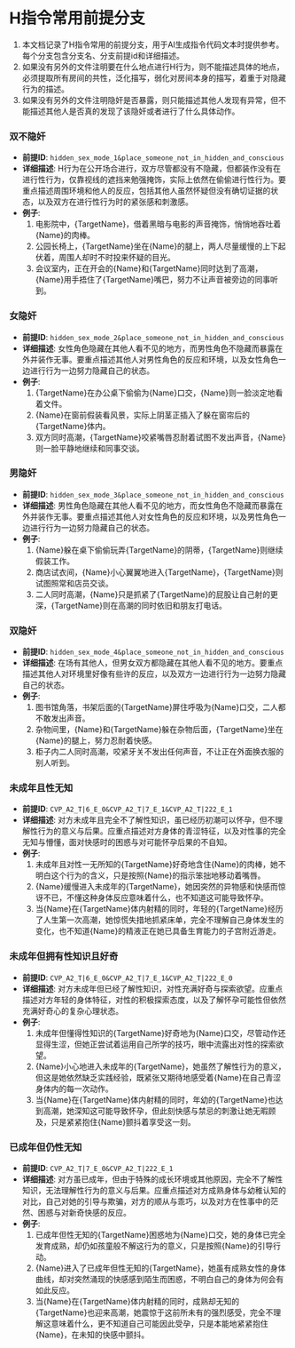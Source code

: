 # H指令常用前提分支

1. 本文档记录了H指令常用的前提分支，用于AI生成指令代码文本时提供参考。每个分支包含分支名、分支前提id和详细描述。
2. 如果没有另外的文件注明要在什么地点进行H行为，则不能描述具体的地点，必须提取所有房间的共性，泛化描写，弱化对房间本身的描写，着重于对隐藏行为的描述。
3. 如果没有另外的文件注明隐奸是否暴露，则只能描述其他人发现有异常，但不能描述其他人是否真的发现了该隐奸或者进行了什么具体动作。

### 双不隐奸
- **前提ID**: `hidden_sex_mode_1&place_someone_not_in_hidden_and_conscious`
- **详细描述**: H行为在公开场合进行，双方尽管都没有不隐藏，但都装作没有在进行性行为，仅靠视线的遮挡来勉强掩饰，实际上依然在偷偷进行性行为。要重点描述周围环境和他人的反应，包括其他人虽然怀疑但没有确切证据的状态，以及双方在进行性行为时的紧张感和刺激感。
- **例子**:
  1. 电影院中，{TargetName}，借着黑暗与电影的声音掩饰，悄悄地吞吐着{Name}的肉棒。
  2. 公园长椅上，{TargetName}坐在{Name}的腿上，两人尽量缓慢的上下起伏着，周围人却时不时投来怀疑的目光。
  3. 会议室内，正在开会的{Name}和{TargetName}同时达到了高潮，{Name}用手捂住了{TargetName}嘴巴，努力不让声音被旁边的同事听到。

### 女隐奸
- **前提ID**: `hidden_sex_mode_2&place_someone_not_in_hidden_and_conscious`
- **详细描述**: 女性角色隐藏在其他人看不见的地方，而男性角色不隐藏而暴露在外并装作无事。要重点描述其他人对男性角色的反应和环境，以及女性角色一边进行行为一边努力隐藏自己的状态。
- **例子**:
  1. {TargetName}在办公桌下偷偷为{Name}口交，{Name}则一脸淡定地看着文件。
  2. {Name}在窗前假装看风景，实际上阴茎正插入了躲在窗帘后的{TargetName}体内。
  3. 双方同时高潮，{TargetName}咬紧嘴唇忍耐着试图不发出声音，{Name}则一脸平静地继续和同事交谈。

### 男隐奸
- **前提ID**: `hidden_sex_mode_3&place_someone_not_in_hidden_and_conscious`
- **详细描述**: 男性角色隐藏在其他人看不见的地方，而女性角色不隐藏而暴露在外并装作无事。要重点描述其他人对女性角色的反应和环境，以及男性角色一边进行行为一边努力隐藏自己的状态。
- **例子**:
  1. {Name}躲在桌下偷偷玩弄{TargetName}的阴蒂，{TargetName}则继续假装工作。
  2. 商店试衣间，{Name}小心翼翼地进入{TargetName}，{TargetName}则试图照常和店员交谈。
  3. 二人同时高潮，{Name}只是抓紧了{TargetName}的屁股让自己射的更深，{TargetName}则在高潮的同时依旧和朋友打电话。

### 双隐奸
- **前提ID**: `hidden_sex_mode_4&place_someone_not_in_hidden_and_conscious`
- **详细描述**: 在场有其他人，但男女双方都隐藏在其他人看不见的地方。要重点描述其他人对环境里好像有些许的反应，以及双方一边进行行为一边努力隐藏自己的状态。
- **例子**:
  1. 图书馆角落，书架后面的{TargetName}屏住呼吸为{Name}口交，二人都不敢发出声音。
  2. 杂物间里，{Name}和{TargetName}躲在杂物后面，{TargetName}坐在{Name}的腿上，努力忍耐着快感。
  3. 柜子内二人同时高潮，咬紧牙关不发出任何声音，不让正在外面换衣服的别人听到。


### 未成年且性无知
- **前提ID**: `CVP_A2_T|6_E_0&CVP_A2_T|7_E_1&CVP_A2_T|222_E_1`
- **详细描述**: 对方未成年且完全不了解性知识，虽已经历初潮可以怀孕，但不理解性行为的意义与后果。应重点描述对方身体的青涩特征，以及对性事的完全无知与懵懂，面对快感时的困惑与对可能怀孕后果的不自知。
- **例子**:
  1. 未成年且对性一无所知的{TargetName}好奇地含住{Name}的肉棒，她不明白这个行为的含义，只是按照{Name}的指示笨拙地移动着嘴唇。
  2. {Name}缓慢进入未成年的{TargetName}，她因突然的异物感和快感而惊讶不已，不懂这种身体反应意味着什么，也不知道这可能导致怀孕。
  3. 当{Name}在{TargetName}体内射精的同时，年轻的{TargetName}经历了人生第一次高潮，她惊慌失措地抓紧床单，完全不理解自己身体发生的变化，也不知道{Name}的精液正在她已具备生育能力的子宫附近游走。

### 未成年但拥有性知识且好奇
- **前提ID**: `CVP_A2_T|6_E_0&CVP_A2_T|7_E_1&CVP_A2_T|222_E_0`
- **详细描述**: 对方未成年但已经了解性知识，对性充满好奇与探索欲望。应重点描述对方年轻的身体特征，对性的积极探索态度，以及了解怀孕可能性但依然充满好奇心的复杂心理状态。
- **例子**:
  1. 未成年但懂得性知识的{TargetName}好奇地为{Name}口交，尽管动作还显得生涩，但她正尝试着运用自己所学的技巧，眼中流露出对性的探索欲望。
  2. {Name}小心地进入未成年的{TargetName}，她虽然了解性行为的意义，但这是她依然缺乏实践经验，既紧张又期待地感受着{Name}在自己青涩身体内的每一次动作。
  3. 当{Name}在{TargetName}体内射精的同时，年幼的{TargetName}也达到高潮，她深知这可能导致怀孕，但此刻快感与禁忌的刺激让她无暇顾及，只是紧紧抱住{Name}颤抖着享受这一刻。

### 已成年但仍性无知
- **前提ID**: `CVP_A2_T|7_E_0&CVP_A2_T|222_E_1`
- **详细描述**: 对方虽已成年，但由于特殊的成长环境或其他原因，完全不了解性知识，无法理解性行为的意义与后果。应重点描述对方成熟身体与幼稚认知的对比，自己对她的引导与欺骗，对方的顺从与乖巧，以及对方在性事中的茫然、困惑与对新奇快感的反应。
- **例子**:
  1. 已成年但性无知的{TargetName}困惑地为{Name}口交，她的身体已完全发育成熟，却仍如孩童般不解这行为的意义，只是按照{Name}的引导行动。
  2. {Name}进入了已成年但性无知的{TargetName}，她虽有成熟女性的身体曲线，却对突然涌现的快感感到陌生而困惑，不明白自己的身体为何会有如此反应。
  3. 当{Name}在{TargetName}体内射精的同时，成熟却无知的{TargetName}也迎来高潮，她震惊于这前所未有的强烈感受，完全不理解这意味着什么，更不知道自己可能因此受孕，只是本能地紧紧抱住{Name}，在未知的快感中颤抖。
